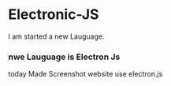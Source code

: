 # Electronic-JS

I am started a new Lauguage.

### nwe Lauguage  is Electron Js


today  Made Screenshot website use electron.js


